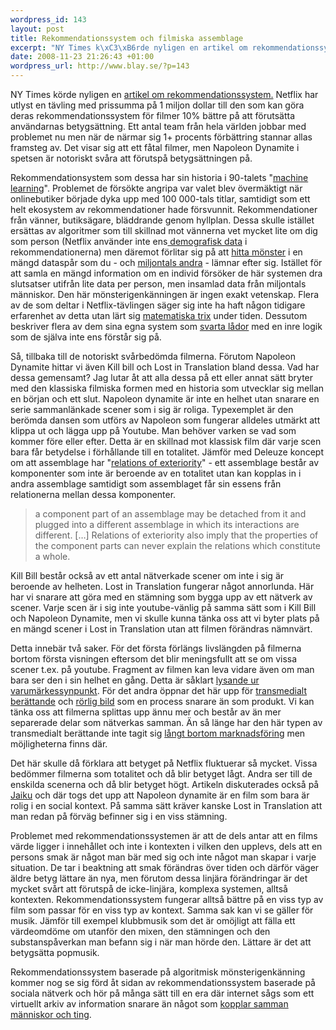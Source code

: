 ```yaml
--- 
wordpress_id: 143
layout: post
title: Rekommendationssystem och filmiska assemblage
excerpt: "NY Times k\xC3\xB6rde nyligen en artikel om rekommendationssystem. Netflix har utlyst en t\xC3\xA4vling med prissumma p\xC3\xA5 1 miljon dollar till den som kan g\xC3\xB6ra deras rekommendationssystem f\xC3\xB6r filmer 10% b\xC3\xA4ttre p\xC3\xA5 att f\xC3\xB6ruts\xC3\xA4tta anv\xC3\xA4ndarnas betygs\xC3\xA4ttning. Ett antal team fr\xC3\xA5n hela v\xC3\xA4rlden jobbar med problemet nu men n\xC3\xA4r de n\xC3\xA4rmar sig 1+ procents f\xC3\xB6rb\xC3\xA4ttring stannar allas framsteg av. Det visar sig att ett f\xC3\xA5tal filmer, men Napoleon Dynamite i spetsen \xC3\xA4r notoriskt sv\xC3\xA5ra att f\xC3\xB6rutsp\xC3\xA5 betygs\xC3\xA4ttningen p\xC3\xA5."
date: 2008-11-23 21:26:43 +01:00
wordpress_url: http://www.blay.se/?p=143
---
```

NY Times körde nyligen en <a href="http://www.nytimes.com/2008/11/23/magazine/23Netflix-t.html">artikel om rekommendationssystem.</a> Netflix har utlyst en tävling med prissumma på 1 miljon dollar till den som kan göra deras rekommendationssystem för filmer 10% bättre på att förutsätta användarnas betygsättning. Ett antal team från hela världen jobbar med problemet nu men när de närmar sig 1+ procents förbättring stannar allas framsteg av. Det visar sig att ett fåtal filmer, men Napoleon Dynamite i spetsen är notoriskt svåra att förutspå betygsättningen på.

Rekommendationsystem som dessa har sin historia i 90-talets "<a href="http://en.wikipedia.org/wiki/Machine_learning">machine learning</a>". Problemet de försökte angripa var valet blev övermäktigt när onlinebutiker började dyka upp med 100 000-tals titlar, samtidigt som ett helt ekosystem av rekommendationer hade försvunnit. Rekommendationer från vänner, butiksägare, bläddrande genom hyllplan. Dessa skulle istället ersättas av algoritmer som till skillnad mot vännerna vet mycket lite om dig som person (Netflix använder inte ens<a href="http://www.google.se/search?q=panoptikon"> demografisk data</a> i rekommendationerna) men däremot förlitar sig på att <a href="http://www.google.se/search?q=panspektron">hitta mönster</a> i en mängd dataspår som du - och <a href="http://www.google.se/search?q=sociogram">miljontals andra</a> - lämnar efter sig. Istället för att samla en mängd information om en individ försöker de här systemen dra slutsatser utifrån lite data per person, men insamlad data från miljontals människor. Den här mönsterigenkänningen är ingen exakt vetenskap. Flera av de som deltar i Netflix-tävlingen säger sig inte ha haft någon tidigare erfarenhet av detta utan lärt sig <a href="http://en.wikipedia.org/wiki/Singular_value_decomposition">matematiska trix</a> under tiden. Dessutom beskriver flera av dem sina egna system som <a href="http://www.google.se/search?q=latour+black+box">svarta lådor</a> med en inre logik som de själva inte ens förstår sig på.

Så, tillbaka till de notoriskt svårbedömda filmerna. Förutom Napoleon Dynamite hittar vi även Kill bill och Lost in Translation bland dessa. Vad har dessa gemensamt? Jag lutar åt att alla dessa på ett eller annat sätt bryter med den klassiska filmiska formen med en historia som utvecklar sig mellan en början och ett slut. Napoleon dynamite är inte en helhet utan snarare en serie sammanlänkade scener som i sig är roliga. Typexemplet är den berömda dansen som utförs av Napoleon som fungerar alldeles utmärkt att klippa ut och lägga upp på Youtube. Man behöver varken se vad som kommer före eller efter. Detta är en skillnad mot klassisk film där varje scen bara får betydelse i förhållande till en totalitet. Jämför med Deleuze koncept om att assemblage har "<a href="http://www.isk-gbg.org/99our68/?p=173">relations of exteriority</a>" - ett assemblage består av komponenter som inte är beroende av en totalitet utan kan kopplas in i andra assemblage samtidigt som assemblaget får sin essens från relationerna mellan dessa komponenter.
<blockquote>a component part of an assemblage may be detached from it and plugged into a different assemblage in which its interactions are different. […] Relations of exteriority also imply that the properties of the component parts can never explain the relations which constitute a whole.</blockquote>
Kill Bill består också av ett antal nätverkade scener om inte i sig är beroende av helheten. Lost in Translation fungerar något annorlunda. Här har vi snarare att göra med en stämning som bygga upp av ett nätverk av scener. Varje scen är i sig inte youtube-vänlig på samma sätt som i Kill Bill och Napoleon Dynamite, men vi skulle kunna tänka oss att vi byter plats på en mängd scener i Lost in Translation utan att filmen förändras nämnvärt.

Detta innebär två saker. För det första förlängs livslängden på filmerna bortom första visningen eftersom det blir meningsfullt att se om vissa scener t.ex. på youtube. Fragment av filmen kan leva vidare även om man bara ser den i sin helhet en gång. Detta är såklart <a href="http://www.blay.se/2008/11/16/ljudmolnet/">lysande ur varumärkessynpunkt</a>. För det andra öppnar det här upp för <a href="http://en.wikipedia.org/wiki/Transmedia_storytelling">transmedialt berättande</a> och <a href="http://rogeraberg.jaiku.com/presence/49496525">rörlig bild</a> som en process snarare än som produkt. Vi kan tänka oss att filmerna splittas upp ännu mer och består av än mer separerade delar som nätverkas samman. Än så länge har den här typen av transmedialt berättande inte tagit sig <a href="http://en.wikipedia.org/wiki/I_Love_Bees">långt bortom marknadsföring</a> men möjligheterna finns där.

Det här skulle då förklara att betyget på Netflix fluktuerar så mycket. Vissa bedömmer filmerna som totalitet och då blir betyget lågt. Andra ser till de enskilda scenerna och då blir betyget högt. Artikeln diskuterades också på <a href="http://tomasw.jaiku.com/presence/49481565">Jaiku</a> och där togs det upp att Napoleon dynamite är en film som bara är rolig i en social kontext. På samma sätt kräver kanske Lost in Translation att man redan på förväg befinner sig i en viss stämning.

Problemet med rekommendationssystemen är att de dels antar att en films värde ligger i innehållet och inte i kontexten i vilken den upplevs, dels att en persons smak är något man bär med sig och inte något man skapar i varje situation. De tar i beaktning att smak förändras över tiden och därför väger äldre betyg lättare än nya, men förutom dessa linjära förändringar är det mycket svårt att förutspå de icke-linjära, komplexa systemen, alltså kontexten. Rekommendationssystem fungerar alltså bättre på en viss typ av film som passar för en viss typ av kontext. Samma sak kan vi se gäller för musik. Jämför till exempel klubbmusik som det är omöjligt att fälla ett värdeomdöme om utanför den mixen, den stämningen och den substanspåverkan man befann sig i när man hörde den. Lättare är det att betygsätta popmusik.

Rekommendationssystem baserade på algoritmisk mönsterigenkänning kommer nog se sig förd åt sidan av rekommendationssystem baserade på sociala nätverk och hör på många sätt till en era där internet sågs som ett virtuellt arkiv av information snarare än något som <a href="http://www.blay.se/2008/11/16/ljudmolnet/">kopplar samman människor och ting</a>.
